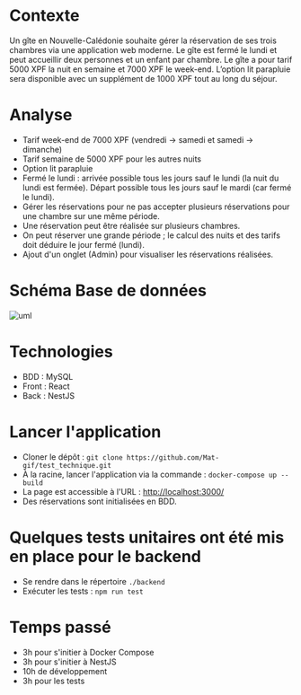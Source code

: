 # Contexte
Un gîte en Nouvelle-Calédonie souhaite gérer la réservation de ses trois chambres via une application web moderne. Le gîte est fermé le lundi et peut accueillir deux personnes et un enfant par chambre. Le gîte a pour tarif 5000 XPF la nuit en semaine et 7000 XPF le week-end. L’option lit parapluie sera disponible avec un supplément de 1000 XPF tout au long du séjour.

# Analyse
* Tarif week-end de 7000 XPF (vendredi -> samedi et samedi -> dimanche)
* Tarif semaine de 5000 XPF pour les autres nuits
* Option lit parapluie
* Fermé le lundi : arrivée possible tous les jours sauf le lundi (la nuit du lundi est fermée). Départ possible tous les jours sauf le mardi (car fermé le lundi).
* Gérer les réservations pour ne pas accepter plusieurs réservations pour une chambre sur une même période.
* Une réservation peut être réalisée sur plusieurs chambres.
* On peut réserver une grande période ; le calcul des nuits et des tarifs doit déduire le jour fermé (lundi).
* Ajout d'un onglet (Admin) pour visualiser les réservations réalisées.

# Schéma Base de données 
![uml](https://github.com/user-attachments/assets/af15a694-6484-452c-9f29-5bf6cb3ac080)

# Technologies
* BDD : MySQL
* Front : React
* Back : NestJS

# Lancer l'application
* Cloner le dépôt : `git clone https://github.com/Mat-gif/test_technique.git`
* À la racine, lancer l'application via la commande : `docker-compose up --build`
* La page est accessible à l'URL : [http://localhost:3000/](http://localhost:3000/)
* Des réservations sont initialisées en BDD.

# Quelques tests unitaires ont été mis en place pour le backend
* Se rendre dans le répertoire `./backend`
* Exécuter les tests : `npm run test`

# Temps passé
* 3h pour s'initier à Docker Compose
* 3h pour s'initier à NestJS
* 10h de développement
* 3h pour les tests
